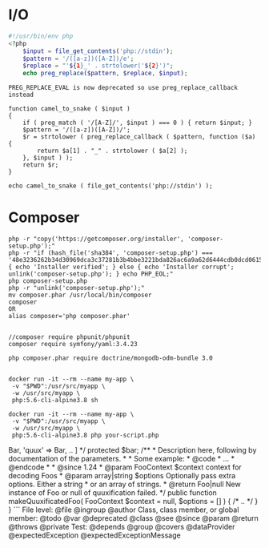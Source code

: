 
# I/O

```php
#!/usr/bin/env php 
<?php
	$input = file_get_contents('php://stdin');
	$pattern = '/([a-z])([A-Z])/e';
	$replace = "'${1}_' . strtolower('${2}')";
	echo preg_replace($pattern, $replace, $input);
```

```camel_to_snake.php
PREG_REPLACE_EVAL is now deprecated so use preg_replace_callback instead

function camel_to_snake ( $input )
{
	if ( preg_match ( '/[A-Z]/', $input ) === 0 ) { return $input; }
	$pattern = '/([a-z])([A-Z])/';
	$r = strtolower ( preg_replace_callback ( $pattern, function ($a) {
		return $a[1] . "_" . strtolower ( $a[2] ); 
	}, $input ) );
	return $r;
}

echo camel_to_snake ( file_get_contents('php://stdin') );
```

# Composer

	php -r "copy('https://getcomposer.org/installer', 'composer-setup.php');"
	php -r "if (hash_file('sha384', 'composer-setup.php') === '48e3236262b34d30969dca3c37281b3b4bbe3221bda826ac6a9a62d6444cdb0dcd0615698a5cbe587c3f0fe57a54d8f5') { echo 'Installer verified'; } else { echo 'Installer corrupt'; unlink('composer-setup.php'); } echo PHP_EOL;"
	php composer-setup.php
	php -r "unlink('composer-setup.php');"
	mv composer.phar /usr/local/bin/composer
	composer
	OR
	alias composer='php composer.phar'


	//composer require phpunit/phpunit
	composer require symfony/yaml:3.4.23

	php composer.phar require doctrine/mongodb-odm-bundle 3.0


	docker run -it --rm --name my-app \
	 -v "$PWD":/usr/src/myapp \
	 -w /usr/src/myapp \
	 php:5.6-cli-alpine3.8 sh

	docker run -it --rm --name my-app \
	 -v "$PWD":/usr/src/myapp \
	 -w /usr/src/myapp \
	 php:5.6-cli-alpine3.8 php your-script.php


<?php
require "vendor/autoload.php";

$input = file_get_contents("test.yaml");
$result = \Symfony\Component\Yaml\Yaml::parse($input);
var_dump($result);


# Coding Conventions

## Comment

- https://www.php.net/manual/en/language.basic-syntax.comments.php
- https://en.wikibooks.org/wiki/PHP_Programming/Commenting_and_Style

- https://pear.php.net/manual/en/standards.sample.php
- https://pear.php.net/manual/en/standards.header.php
- https://docs.phpdoc.org/guides/docblocks.html


```
class Foo {

	/**
	 * @var array $bar: Description here
	 * @example [ 'foo' => Bar, 'quux' => Bar, .. ]
	 */
	protected $bar;

	/**
	 * Description here, following by documentation of the parameters.
	 *
	 * Some example:
	 * @code
	 * ...
	 * @endcode
	 *
	 * @since 1.24
	 * @param FooContext $context context for decoding Foos
	 * @param array|string $options Optionally pass extra options. Either a string
	 *  or an array of strings.
	 * @return Foo|null New instance of Foo or null of quuxification failed.
	 */
	public function makeQuuxificatedFoo( FooContext $context = null, $options = [] ) {
		/* .. */
	}

}

```

File level: 
@file
@ingroup
@author
Class, class member, or global member: 
@todo
@var
@deprecated
@class
@see
@since
@param
@return
@throws
@private

Test:
@depends
@group
@covers
@dataProvider
@expectedException
@expectedExceptionMessage